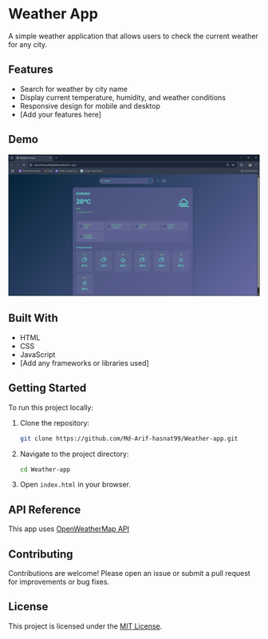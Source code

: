 # Weather App

A simple weather application that allows users to check the current weather for any city.

## Features

- Search for weather by city name
- Display current temperature, humidity, and weather conditions
- Responsive design for mobile and desktop
- [Add your features here]

## Demo

![Screenshot](Screenshot.png) <!-- Replace with actual screenshot if available -->

## Built With

- HTML
- CSS
- JavaScript
- [Add any frameworks or libraries used]

## Getting Started

To run this project locally:

1. Clone the repository:
    ```bash
    git clone https://github.com/Md-Arif-hasnat99/Weather-app.git
    ```
2. Navigate to the project directory:
    ```bash
    cd Weather-app
    ```
3. Open `index.html` in your browser.

## API Reference

This app uses [OpenWeatherMap API](https://openweathermap.org/api)  
<!-- Replace or update if you use a different API -->

## Contributing

Contributions are welcome! Please open an issue or submit a pull request for improvements or bug fixes.

## License

This project is licensed under the [MIT License](LICENSE).
